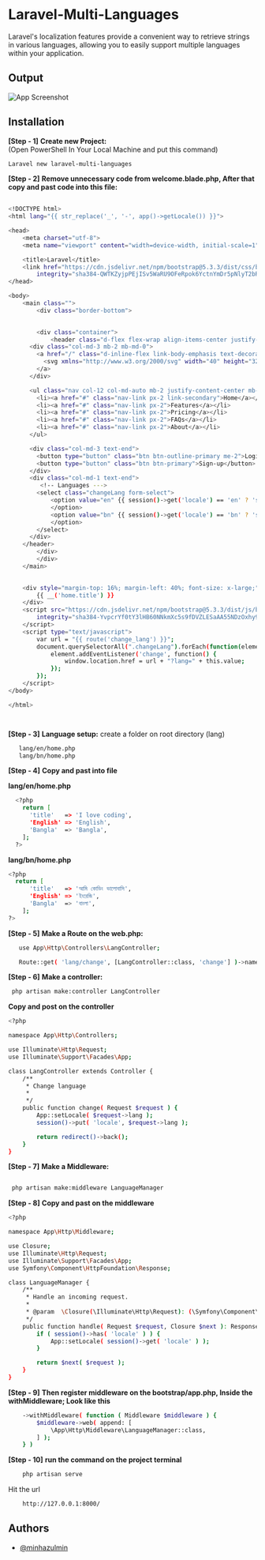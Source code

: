 # Laravel-Multi-Languages
Laravel's localization features provide a convenient way to retrieve strings in various languages, allowing you to easily support multiple languages within your application.

## Output
![App Screenshot](https://i.postimg.cc/pX9Zkc1X/Screenshot-1.png)


## Installation

**[Step - 1]** **Create new Project:**<br/>
(Open PowerShell In Your Local Machine and put this command)
 ```bash
Laravel new laravel-multi-languages
```
**[Step - 2]** **Remove unnecessary code from welcome.blade.php, After that copy and past code into this file:**
```bash
 
<!DOCTYPE html>
<html lang="{{ str_replace('_', '-', app()->getLocale()) }}">

<head>
    <meta charset="utf-8">
    <meta name="viewport" content="width=device-width, initial-scale=1">

    <title>Laravel</title>
    <link href="https://cdn.jsdelivr.net/npm/bootstrap@5.3.3/dist/css/bootstrap.min.css" rel="stylesheet"
        integrity="sha384-QWTKZyjpPEjISv5WaRU9OFeRpok6YctnYmDr5pNlyT2bRjXh0JMhjY6hW+ALEwIH" crossorigin="anonymous">
</head>

<body>
    <main class="">
        <div class="border-bottom">

        
        <div class="container">
            <header class="d-flex flex-wrap align-items-center justify-content-center justify-content-md-between py-3">
      <div class="col-md-3 mb-2 mb-md-0">
        <a href="/" class="d-inline-flex link-body-emphasis text-decoration-none">
          <svg xmlns="http://www.w3.org/2000/svg" width="40" height="32" class="d-block my-1" viewBox="0 0 118 94" role="img"><title>Bootstrap</title><path fill-rule="evenodd" clip-rule="evenodd" d="M24.509 0c-6.733 0-11.715 5.893-11.492 12.284.214 6.14-.064 14.092-2.066 20.577C8.943 39.365 5.547 43.485 0 44.014v5.972c5.547.529 8.943 4.649 10.951 11.153 2.002 6.485 2.28 14.437 2.066 20.577C12.794 88.106 17.776 94 24.51 94H93.5c6.733 0 11.714-5.893 11.491-12.284-.214-6.14.064-14.092 2.066-20.577 2.009-6.504 5.396-10.624 10.943-11.153v-5.972c-5.547-.529-8.934-4.649-10.943-11.153-2.002-6.484-2.28-14.437-2.066-20.577C105.214 5.894 100.233 0 93.5 0H24.508zM80 57.863C80 66.663 73.436 72 62.543 72H44a2 2 0 01-2-2V24a2 2 0 012-2h18.437c9.083 0 15.044 4.92 15.044 12.474 0 5.302-4.01 10.049-9.119 10.88v.277C75.317 46.394 80 51.21 80 57.863zM60.521 28.34H49.948v14.934h8.905c6.884 0 10.68-2.772 10.68-7.727 0-4.643-3.264-7.207-9.012-7.207zM49.948 49.2v16.458H60.91c7.167 0 10.964-2.876 10.964-8.281 0-5.406-3.903-8.178-11.425-8.178H49.948z" fill="currentColor"></path></svg>
        </a>
      </div>

      <ul class="nav col-12 col-md-auto mb-2 justify-content-center mb-md-0">
        <li><a href="#" class="nav-link px-2 link-secondary">Home</a></li>
        <li><a href="#" class="nav-link px-2">Features</a></li>
        <li><a href="#" class="nav-link px-2">Pricing</a></li>
        <li><a href="#" class="nav-link px-2">FAQs</a></li>
        <li><a href="#" class="nav-link px-2">About</a></li>
      </ul>

      <div class="col-md-3 text-end">
        <button type="button" class="btn btn-outline-primary me-2">Login</button>
        <button type="button" class="btn btn-primary">Sign-up</button>
      </div>
      <div class="col-md-1 text-end">
         <!-- Languages --->
        <select class="changeLang form-select">
            <option value="en" {{ session()->get('locale') == 'en' ? 'selected' : '' }}> {{ __('home.English') }}
            </option>
            <option value="bn" {{ session()->get('locale') == 'bn' ? 'selected' : '' }}> {{ __('home.Bangla') }}
            </option>
        </select>
      </div>
    </header>
        </div>
        </div>
    </main>
  

    <div style="margin-top: 16%; margin-left: 40%; font-size: x-large;">
        {{ __('home.title') }}
    </div>
    <script src="https://cdn.jsdelivr.net/npm/bootstrap@5.3.3/dist/js/bootstrap.bundle.min.js"
        integrity="sha384-YvpcrYf0tY3lHB60NNkmXc5s9fDVZLESaAA55NDzOxhy9GkcIdslK1eN7N6jIeHz" crossorigin="anonymous">
    </script>
    <script type="text/javascript">
        var url = "{{ route('change_lang') }}";
        document.querySelectorAll(".changeLang").forEach(function(element) {
            element.addEventListener('change', function() {
                window.location.href = url + "?lang=" + this.value;
            });
        });
    </script>
</body>

</html>




```

**[Step - 3]** **Language setup:** create a folder on root directory (lang)
```bash
   lang/en/home.php
   lang/bn/home.php
```
**[Step - 4]** **Copy and past into file**</br>


**lang/en/home.php**
```bash
  <?php
    return [
      'title'   => 'I love coding',
      'English' => 'English',
      'Bangla'  => 'Bangla',
    ];
  ?>
```

**lang/bn/home.php**
```bash
<?php
  return [
      'title'   => 'আমি কোডিং ভালোবাসি',
      'English' => 'ইংরেজি',
      'Bangla'  => 'বাংলা',
    ];
?>
```
**[Step - 5]** **Make a Route on the web.php:** 
```bash
   use App\Http\Controllers\LangController;

   Route::get( 'lang/change', [LangController::class, 'change'] )->name( 'change_lang' );


```
**[Step - 6]** **Make a controller:** 
```bash
 php artisan make:controller LangController 
```

**Copy and post on the controller**
```bash
<?php

namespace App\Http\Controllers;

use Illuminate\Http\Request;
use Illuminate\Support\Facades\App;

class LangController extends Controller {
    /**
     * Change language
     *
     */
    public function change( Request $request ) {
        App::setLocale( $request->lang );
        session()->put( 'locale', $request->lang );

        return redirect()->back();
    }
}
```
**[Step - 7]** **Make a Middleware:** 
```bash

 php artisan make:middleware LanguageManager 

```
**[Step - 8]** **Copy and past on the middleware**
```bash
<?php

namespace App\Http\Middleware;

use Closure;
use Illuminate\Http\Request;
use Illuminate\Support\Facades\App;
use Symfony\Component\HttpFoundation\Response;

class LanguageManager {
    /**
     * Handle an incoming request.
     *
     * @param  \Closure(\Illuminate\Http\Request): (\Symfony\Component\HttpFoundation\Response)  $next
     */
    public function handle( Request $request, Closure $next ): Response {
        if ( session()->has( 'locale' ) ) {
            App::setLocale( session()->get( 'locale' ) );
        }

        return $next( $request );
    }
}

```
**[Step - 9]** **Then register middleware on the bootstrap/app.php, Inside the withMiddleware; Look like this** 
```bash
    ->withMiddleware( function ( Middleware $middleware ) {
        $middleware->web( append: [
            \App\Http\Middleware\LanguageManager::class,
        ] );
    } )
```
**[Step - 10]** **run the command on the project terminal** 
```bash
 	php artisan serve
```
Hit the url
```bash
	http://127.0.0.1:8000/
```
## Authors

- [@minhazulmin](https://www.github.com/minhazulmin)

